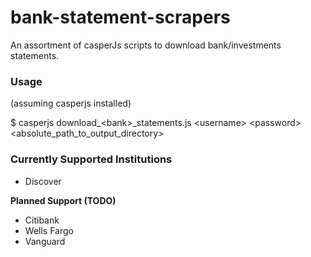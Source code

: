 # bank-statement-scrapers
An assortment of casperJs scripts to download bank/investments statements.

### Usage

(assuming casperjs installed)

$ casperjs download_\<bank\>_statements.js \<username\> \<password\> \<absolute_path_to_output_directory\>

### Currently Supported Institutions
 * Discover
 
**Planned Support (TODO)**
 * Citibank
 * Wells Fargo
 * Vanguard


